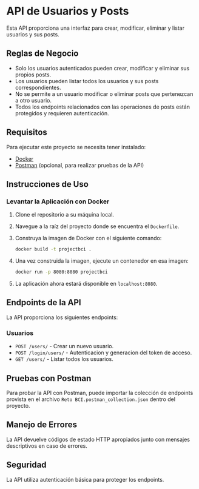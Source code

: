 # API de Usuarios y Posts

Esta API proporciona una interfaz para crear, modificar, eliminar y listar usuarios y sus posts.

## Reglas de Negocio

- Solo los usuarios autenticados pueden crear, modificar y eliminar sus propios posts.
- Los usuarios pueden listar todos los usuarios y sus posts correspondientes.
- No se permite a un usuario modificar o eliminar posts que pertenezcan a otro usuario.
- Todos los endpoints relacionados con las operaciones de posts están protegidos y requieren autenticación.

## Requisitos

Para ejecutar este proyecto se necesita tener instalado:

- [Docker](https://www.docker.com/)
- [Postman](https://www.postman.com/) (opcional, para realizar pruebas de la API)

## Instrucciones de Uso

### Levantar la Aplicación con Docker

1. Clone el repositorio a su máquina local.
2. Navegue a la raíz del proyecto donde se encuentra el `Dockerfile`.
3. Construya la imagen de Docker con el siguiente comando:
   ```bash
   docker build -t projectbci .
4. Una vez construida la imagen, ejecute un contenedor en esa imagen:

    ```bash
   docker run -p 8080:8080 projectbci

5. La aplicación ahora estará disponible en `localhost:8080`.

## Endpoints de la API

La API proporciona los siguientes endpoints:

### Usuarios

- `POST /users/` - Crear un nuevo usuario.
- `POST /login/users/` - Autenticacion y generacion del token de acceso.
- `GET /users/` - Listar todos los usuarios.

## Pruebas con Postman

Para probar la API con Postman, puede importar la colección de endpoints provista en el archivo `Reto BCI.postman_collection.json` dentro del proyecto.

## Manejo de Errores

La API devuelve códigos de estado HTTP apropiados junto con mensajes descriptivos en caso de errores.

## Seguridad

La API utiliza autenticación básica para proteger los endpoints.